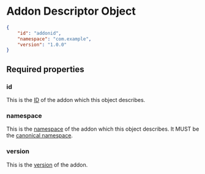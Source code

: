 # Addon Descriptor Object

```json
{
    "id": "addonid",
    "namespace": "com.example",
    "version": "1.0.0"
}
```

## Required properties

### id

This is the [ID](manifest.md#id) of the addon which this object describes.

### namespace

This is the [namespace](../concepts/namespaces.md) of the addon which this object describes.
It MUST be the [canonical namespace](../concepts/namespaces.md#canonical-namespaces).

### version

This is the [version](manifest.md#version) of the addon.
